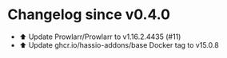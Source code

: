 # Changelog since v0.4.0
- ⬆️ Update Prowlarr/Prowlarr to v1.16.2.4435 (#11) 
- ⬆️ Update ghcr.io/hassio-addons/base Docker tag to v15.0.8 
